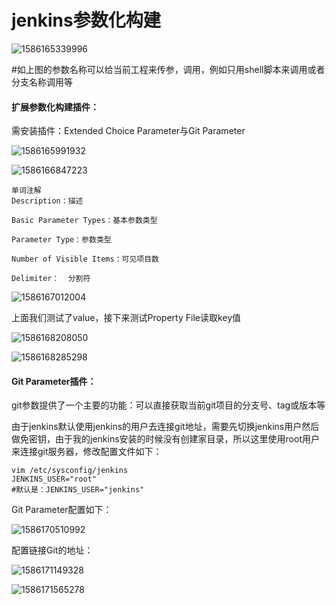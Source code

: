 # jenkins参数化构建

![1586165339996](https://note.youdao.com/yws/api/personal/file/938BAA7DC3694C08965AA59B37F1128E?method=download&shareKey=538acbd17b6249b46ef3b6a6c3bde9aa)

​		#如上图的参数名称可以给当前工程来传参，调用，例如只用shell脚本来调用或者分支名称调用等

####  扩展参数化构建插件：

需安装插件：Extended Choice Parameter与Git Parameter

![1586165991932](https://note.youdao.com/yws/api/personal/file/82A873E4664C40148C47962FBE81E06B?method=download&shareKey=538acbd17b6249b46ef3b6a6c3bde9aa)

![1586166847223](https://note.youdao.com/yws/api/personal/file/AA133AFF1BFE4AEA8564A9A30A7F859F?method=download&shareKey=538acbd17b6249b46ef3b6a6c3bde9aa)

```
单词注解
Description：描述

Basic Parameter Types：基本参数类型

Parameter Type：参数类型

Number of Visible Items：可见项目数

Delimiter：	分割符
```

![1586167012004](https://note.youdao.com/yws/api/personal/file/C22BF01F13294C8B90FB75D13A43607F?method=download&shareKey=538acbd17b6249b46ef3b6a6c3bde9aa)

上面我们测试了value，接下来测试Property File读取key值

![1586168208050](https://note.youdao.com/yws/api/personal/file/2EFCD02BD6834B818635FA39F283E983?method=download&shareKey=538acbd17b6249b46ef3b6a6c3bde9aa)

![1586168285298](https://note.youdao.com/yws/api/personal/file/B9F1F589BE6946CC807625529A6A9BA3?method=download&shareKey=538acbd17b6249b46ef3b6a6c3bde9aa)

#### Git Parameter插件：

git参数提供了一个主要的功能：可以直接获取当前git项目的分支号、tag或版本等

由于jenkins默认使用jenkins的用户去连接git地址，需要先切换jenkins用户然后做免密钥，由于我的jenkins安装的时候没有创建家目录，所以这里使用root用户来连接git服务器，修改配置文件如下：

```
vim /etc/sysconfig/jenkins
JENKINS_USER="root"	
#默认是：JENKINS_USER="jenkins"
```

Git Parameter配置如下：

![1586170510992](https://note.youdao.com/yws/api/personal/file/83592F34FB7841849CDE5800CF137B42?method=download&shareKey=538acbd17b6249b46ef3b6a6c3bde9aa)

配置链接Git的地址：

![1586171149328](https://note.youdao.com/yws/api/personal/file/80B41DD51BB042D29DFDD050D63FD20B?method=download&shareKey=538acbd17b6249b46ef3b6a6c3bde9aa)

![1586171565278](https://note.youdao.com/yws/api/personal/file/392F299DF9D94226BA9473000273E9BF?method=download&shareKey=538acbd17b6249b46ef3b6a6c3bde9aa)

